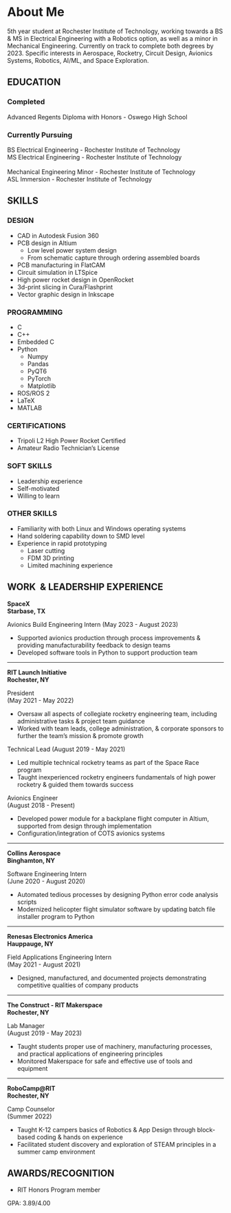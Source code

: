 # About Me
5th year student at Rochester Institute of Technology, working towards a BS & MS in Electrical Engineering with a Robotics option, as well as a minor in Mechanical Engineering. Currently on track to complete both degrees by 2023. Specific interests in Aerospace, Rocketry, Circuit Design, Avionics Systems, Robotics, AI/ML, and Space Exploration.
## EDUCATION 
### Completed
Advanced Regents Diploma with Honors - Oswego High School

### Currently Pursuing
BS Electrical Engineering - Rochester Institute of Technology  
MS Electrical Engineering - Rochester Institute of Technology  
​  
Mechanical Engineering Minor - Rochester Institute of Technology  
​ASL Immersion - Rochester Institute of Technology

## SKILLS  
### DESIGN
- ​CAD in Autodesk Fusion 360
- PCB design in Altium
   - Low level power system design
   - From schematic capture through ordering assembled boards
- PCB manufacturing in FlatCAM
- Circuit simulation in LTSpice
- High power rocket design in OpenRocket  
- 3d-print slicing in Cura/Flashprint
- Vector graphic design in Inkscape

  
### PROGRAMMING
- C
- C++
- Embedded C
- Python
  - Numpy
  - Pandas
  - PyQT6
  - PyTorch
  - Matplotlib
- ROS/ROS 2
- LaTeX
- MATLAB

### CERTIFICATIONS
- Tripoli L2 High Power Rocket Certified
- Amateur Radio Technician’s License

### SOFT SKILLS
- Leadership experience
- Self-motivated​
- Willing to learn

### OTHER SKILLS
- Familiarity with both Linux and Windows operating systems
- Hand soldering capability down to SMD level
- Experience in rapid prototyping
    - Laser cutting
    - FDM 3D printing
    - Limited machining experience

## WORK  & LEADERSHIP EXPERIENCE  
**SpaceX**         
**Starbase, TX**

Avionics Build Engineering Intern
(May 2023 - August 2023)

- Supported avionics production through process improvements & providing manufacturability feedback to design teams
- Developed software tools in Python to support production team

---

**RIT Launch Initiative**                                    
**Rochester, NY**  

President                                                     
(May 2021 - May 2022)

- Oversaw all aspects of collegiate rocketry engineering team, including administrative tasks & project team guidance
- Worked with team leads, college administration, & corporate sponsors to further the team’s mission & promote growth


Technical Lead
(August 2019 - May 2021)

- Led multiple technical rocketry teams as part of the Space Race program
- Taught inexperienced rocketry engineers fundamentals of high power rocketry & guided them towards success

Avionics Engineer                                          
(August 2018 - Present)

- Developed power module for a backplane flight computer in Altium, supported from design through implementation
- Configuration/integration of COTS avionics systems

---
   
**Collins Aerospace**                                         
**Binghamton, NY**  

Software Engineering Intern                        
(June 2020 - August 2020)

- Automated tedious processes by designing Python error code analysis scripts
- Modernized helicopter flight simulator software by updating batch file installer program to Python

---
  
**Renesas Electronics America                      
Hauppauge, NY**  

Field Applications Engineering Intern                                 
(May 2021 - August 2021)

- Designed, manufactured, and documented projects demonstrating competitive qualities of company products

---
  
**The Construct - RIT Makerspace                
Rochester, NY**  

Lab Manager                                                  
(August 2019 - May 2023)

- Taught students proper use of machinery, manufacturing processes, and practical applications of engineering principles
- Monitored Makerspace for safe and effective use of tools and equipment

---
  
**RoboCamp@RIT  
Rochester, NY**  

Camp Counselor  
(Summer 2022)​

- Taught K-12 campers basics of Robotics & App Design through block-based coding & hands on experience
- Facilitated student discovery and exploration of STEAM principles in a summer camp environment



## AWARDS/RECOGNITION

- RIT Honors Program member​

GPA: 3.89/4.00
